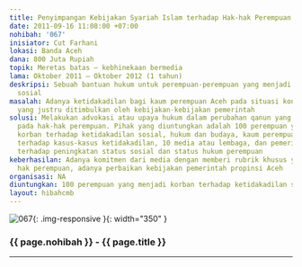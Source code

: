 ```yaml
---
title: Penyimpangan Kebijakan Syariah Islam terhadap Hak-hak Perempuan
date: 2011-09-16 11:08:00 +07:00
nohibah: '067'
inisiator: Cut Farhani
lokasi: Banda Aceh
dana: 800 Juta Rupiah
topik: Meretas batas – kebhinekaan bermedia
lama: Oktober 2011 – Oktober 2012 (1 tahun)
deskripsi: Sebuah bantuan hukum untuk perempuan-perempuan yang menjadi korban ketidakadilan
  sosial
masalah: Adanya ketidakadilan bagi kaum perempuan Aceh pada situasi kontemporer ini
  yang justru ditimbulkan oleh kebijakan-kebijakan pemerintah
solusi: Melakukan advokasi atau upaya hukum dalam perubahan qanun yang tidaj berpihak
  pada hak-hak perempuan. Pihak yang diuntungkan adalah 100 perempuan yang menjadi
  korban terhadap ketidakadilan sosial, hukum dan budaya, kaum perempuan yang peduli
  terhadap kasus-kasus ketidakadilan, 10 media atau lembaga, dan pemerintah yang fokus
  terhadap peningkatan status sosial dan status hukum perempuan
keberhasilan: Adanya komitmen dari media dengan memberi rubrik khusus yang mengekspos
  hak perempuan, adanya perbaikan kebijakan pemerintah propinsi Aceh
organisasi: NA
diuntungkan: 100 perempuan yang menjadi korban terhadap ketidakadilan sosial, hukum dan budaya, kaum perempuan yang peduli terhadap kasus-kasus ketidakadilan, 10 media atau lembaga, dan pemerintah yang fokus terhadap peningkatan status sosial dan status hukum perempuan
layout: hibahcmb
---
```


![067](/static/img/hibahcmb/067.png){: .img-responsive }{: width="350" }

### {{ page.nohibah }} - {{ page.title }}

---
